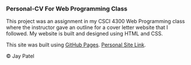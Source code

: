 ### Personal-CV For Web Programming Class

This project was an assignment in my CSCI 4300 Web Programming class where the instructor gave an outline for a cover letter website that I followed. My website is built and designed using HTML and CSS.

This site was built using [GitHub Pages](https://pages.github.com/).
[Personal Site Link](https://jayp822.github.io/Personal-CV/).

 &#169; Jay Patel
